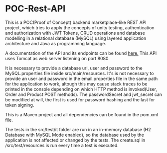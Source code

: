# POC-Rest-API
This is a POC(Proof of Concept) backend marketplace-like REST API project, which tries to apply the concepts of unity testing, authentication and authorization with JWT Tokens, CRUD operations and database modelling in a relational database (MySQL) using layered application architecture and Java as programming language.

A documentation of the API and its endpoints can be found [here.](https://documenter.getpostman.com/view/11450721/TVzREczv) 
This API uses Tomcat as web server listening on port 8080.

It is necessary to provide a database url, user and password to the MySQL.properties file inside src/main/resources. It's is not necessary to provide an user and password in the
email.properties file in the same path for the application to work, altough this may cause stack traces to be printed in the console depending on which HTTP method is invoked(User, Order and Product POST methods). The passwordSecret and jwt_secret can be modified at will, the first is used for password hashing and the last for token signing.

This is a Maven project and all dependencies can be found in the pom.xml file.

The tests in the src/test/it folder are run in an in-memory database (H2 Database with MySQL Mode enabled), so the database used by the application is not affected or changed by the tests. The create.sql in /src/test/resources is run every time a test is executed.
